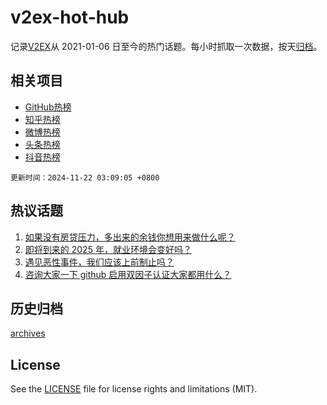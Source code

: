 # v2ex-hot-hub

 记录[V2EX](https://www.v2ex.com/)从 2021-01-06 日至今的热门话题。每小时抓取一次数据，按天[归档](archives)。
 
 ## 相关项目

- [GitHub热榜](https://github.com/lonnyzhang423/github-hot-hub)
- [知乎热榜](https://github.com/lonnyzhang423/zhihu-hot-hub)
- [微博热榜](https://github.com/lonnyzhang423/weibo-hot-hub)
- [头条热榜](https://github.com/lonnyzhang423/toutiao-hot-hub)
- [抖音热榜](https://github.com/lonnyzhang423/douyin-hot-hub)


 `更新时间：2024-11-22 03:09:05 +0800`

## 热议话题

1. [如果没有房贷压力，多出来的余钱你想用来做什么呢？](https://www.v2ex.com/t/1091378)
1. [即将到来的 2025 年，就业环境会变好吗？](https://www.v2ex.com/t/1091433)
1. [遇见恶性事件，我们应该上前制止吗？](https://www.v2ex.com/t/1091563)
1. [咨询大家一下 github 启用双因子认证大家都用什么？](https://www.v2ex.com/t/1091407)

## 历史归档

[archives](archives)

## License

See the [LICENSE](LICENSE) file for license rights and limitations (MIT).
